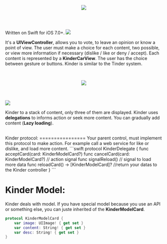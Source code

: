 <p align="center">
  <img src ="https://raw.githubusercontent.com/remirobert/Kinder/master/tindView/kinderBanner.png"/>
</p>
</br>
<br>


Written on Swift for iOS 7.0+.
<img src ="https://raw.githubusercontent.com/remirobert/Kinder/master/tindView/what.png"/>

It's a **UIViewController**, allows you to vote, to leave an opinion or know a point of view. The user must make a choice for each content, two possible, or view more information if necessary (dislike / like or deny / accept). Each content is represented by a **KinderCarView**.
The user has the choice between gesture or buttons.
Kinder is similar to the Tinder system. 

<br>
<p align="center">
  <img src ="https://raw.githubusercontent.com/remirobert/Kinder/master/tindView/animKinder.gif"/>
</p>
<br>
<br>

<img src ="https://raw.githubusercontent.com/remirobert/Kinder/master/tindView/how.png"/>

Kinder to a stack of content, only three of them are displayed.
Kinder uses **delegations** to informs action or seek more content.
You can gradually add content (**Lazy loading**).

<br>
Kinder protocol:
================
Your parent control, must implement this protocol to make action. For example call a web service for like or dislike, and load more content.
```swift
protocol KinderDelegate {
    func acceptCard(card: KinderModelCard?)
    func cancelCard(card: KinderModelCard?) // action signal
    func signalReload()                     // signal to load more data
    func reloadCard() -> [KinderModelCard]? //return your datas to the Kinder controller
}
```

<br>

Kinder Model:
=============
Kinder deals with model. If you have special model because you use an API or something else, you can juste inherited of the **KinderModelCard**.
```swift
protocol KinderModelCard {
    var image: UIImage! { get set }
    var content: String! { get set }
    var desc: String! { get set }
}
```
